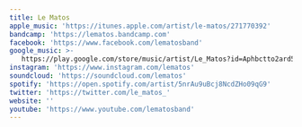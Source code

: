 ```yaml
---
title: Le Matos
apple_music: 'https://itunes.apple.com/artist/le-matos/271770392'
bandcamp: 'https://lematos.bandcamp.com'
facebook: 'https://www.facebook.com/lematosband'
google_music: >-
   https://play.google.com/store/music/artist/Le_Matos?id=Aphbctto2ard5bi3poukkqupw6i
instagram: 'https://www.instagram.com/lematos'
soundcloud: 'https://soundcloud.com/lematos'
spotify: 'https://open.spotify.com/artist/5nrAu9uBcj8NcdZHo09qG9'
twitter: 'https://twitter.com/le_matos_'
website: ''
youtube: 'https://www.youtube.com/lematosband'
---
```

